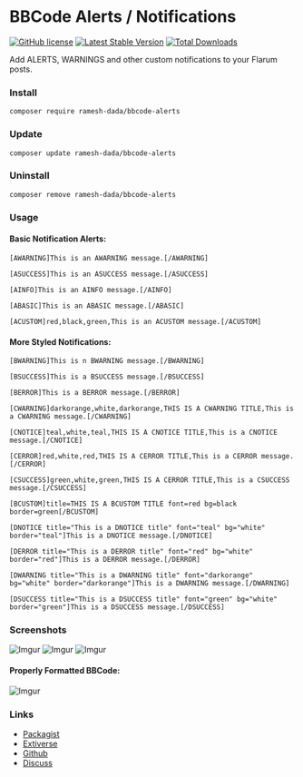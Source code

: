 # BBCode Alerts / Notifications

[![GitHub license](https://img.shields.io/badge/license-MIT-blue.svg)](https://github.com/ramesh-dada/bbcode-alerts/blob/master/LICENSE)
[![Latest Stable Version](https://img.shields.io/packagist/v/ramesh-dada/bbcode-alerts.svg)](https://packagist.org/packages/ramesh-dada/bbcode-alerts)
[![Total Downloads](https://img.shields.io/packagist/dt/ramesh-dada/bbcode-alerts.svg)](https://packagist.org/packages/ramesh-dada/bbcode-alerts)

Add ALERTS, WARNINGS and other custom notifications to your Flarum posts.

### Install

`composer require ramesh-dada/bbcode-alerts`

### Update

`composer update ramesh-dada/bbcode-alerts`

### Uninstall

`composer remove ramesh-dada/bbcode-alerts`

### Usage

#### Basic Notification Alerts:

`[AWARNING]This is an AWARNING message.[/AWARNING]`

`[ASUCCESS]This is an ASUCCESS message.[/ASUCCESS]`

`[AINFO]This is an AINFO message.[/AINFO]`

`[ABASIC]This is an ABASIC message.[/ABASIC]`

`[ACUSTOM]red,black,green,This is an ACUSTOM message.[/ACUSTOM]`

#### More Styled Notifications:     

`[BWARNING]This is n BWARNING message.[/BWARNING]`

`[BSUCCESS]This is a BSUCCESS message.[/BSUCCESS]`

`[BERROR]This is a BERROR message.[/BERROR]`

`[CWARNING]darkorange,white,darkorange,THIS IS A CWARNING TITLE,This is a CWARNING message.[/CWARNING]`

`[CNOTICE]teal,white,teal,THIS IS A CNOTICE TITLE,This is a CNOTICE message.[/CNOTICE]`

`[CERROR]red,white,red,THIS IS A CERROR TITLE,This is a CERROR message.[/CERROR]`

`[CSUCCESS]green,white,green,THIS IS A CERROR TITLE,This is a CSUCCESS message.[/CSUCCESS]`

`[BCUSTOM]title=THIS IS A BCUSTOM TITLE font=red bg=black border=green[/BCUSTOM]`

`[DNOTICE title="This is a DNOTICE title" font="teal" bg="white" border="teal"]This is a DNOTICE message.[/DNOTICE]`

`[DERROR title="This is a DERROR title" font="red" bg="white" border="red"]This is a DERROR message.[/DERROR]`

`[DWARNING title="This is a DWARNING title" font="darkorange" bg="white" border="darkorange"]This is a DWARNING message.[/DWARNING]`

`[DSUCCESS title="This is a DSUCCESS title" font="green" bg="white" border="green"]This is a DSUCCESS message.[/DSUCCESS]`

### Screenshots

![Imgur](http://i.imgur.com/ZMXJe9r.png)
![Imgur](http://i.imgur.com/nPvuFdJ.png)
![Imgur](http://i.imgur.com/epDghP3.png?1)

#### Properly Formatted BBCode:

![Imgur](http://i.imgur.com/wmWPqpr.png)


### Links

- [Packagist](https://packagist.org/packages/ramesh-dada/bbcode-alerts)
- [Extiverse](https://extiverse.com/ramesh-dada/bbcode-alerts)
- [Github](https://github.com/ramesh-dada/bbcode-alerts)
- [Discuss](https://discuss.flarum.org/d/28080)
